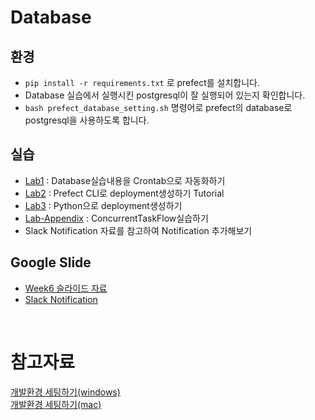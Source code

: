# Database

## 환경

- `pip install -r requirements.txt` 로 prefect를 설치합니다.
- Database 실습에서 실행시킨 postgresql이 잘 실행되어 있는지 확인합니다.
- `bash prefect_database_setting.sh` 명령어로 prefect의 database로 postgresql을 사용하도록 합니다.

## 실습

- [Lab1](Lab1/README.md) : Database실습내용을 Crontab으로 자동화하기
- [Lab2](Lab2/README.md) : Prefect CLI로 deployment생성하기 Tutorial
- [Lab3](Lab3/README.md) : Python으로 deployment생성하기
- [Lab-Appendix](Lab-Appendix/README.md) : ConcurrentTaskFlow실습하기
- Slack Notification 자료를 참고하여 Notification 추가해보기
## Google Slide

- [Week6 슬라이드 자료](https://docs.google.com/presentation/d/15GUK2pxZF3qplmEg1yQEcr-mDFd6Fu7u-HeBIZmcx8A/edit#slide=id.g1c1aa30d9c5_0_56)
- [Slack Notification](https://docs.google.com/presentation/d/1FjiKFiQPKtuHeesaJS36i5ENtdwSKDVjH-DgcCJvoPY/edit#slide=id.p)

<br>

# 참고자료
[개발환경 세팅하기(windows)](https://docs.google.com/presentation/d/1SE6P9tg3AGanryelHhF7qJ2hgwrOXZm8Q46O_7nXD6U/edit?usp=sharing)  
[개발환경 세팅하기(mac)](https://docs.google.com/presentation/d/1IbSSqU9mgfRvR511I_2zpWQVKgLyoiBhWu42mKWayWw/edit?usp=sharing)
